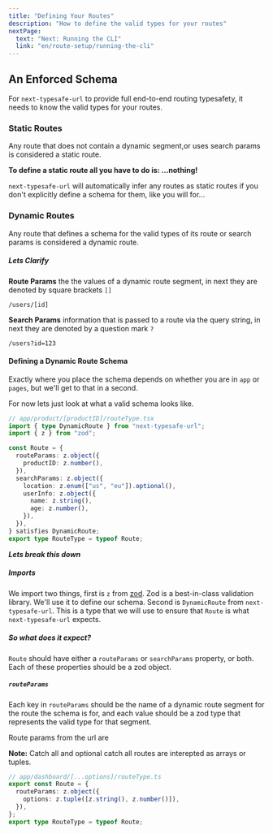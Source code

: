 ```yaml
---
title: "Defining Your Routes"
description: "How to define the valid types for your routes"
nextPage:
  text: "Next: Running the CLI"
  link: "en/route-setup/running-the-cli"
---
```


## An Enforced Schema

For `next-typesafe-url` to provide full end-to-end routing typesafety, it needs to know the valid types for your routes.

### Static Routes

Any route that does not contain a dynamic segment,or uses search params is considered a static route.

**To define a static route all you have to do is: ...nothing!**

`next-typesafe-url` will automatically infer any routes as static routes if you don't explicitly define a schema for them, like you will for...

### Dynamic Routes

Any route that defines a schema for the valid types of its route or search params is considered a dynamic route.

##### Lets Clarify

**Route Params** the the values of a dynamic route segment, in next they are denoted by square brackets `[]`

```
/users/[id]
```

**Search Params** information that is passed to a route via the query string, in next they are denoted by a question mark `?`

```
/users?id=123
```

#### Defining a Dynamic Route Schema

Exactly where you place the schema depends on whether you are in `app` or `pages`, but we'll get to that in a second.

For now lets just look at what a valid schema looks like.

```ts
// app/product/[productID]/routeType.tsx
import { type DynamicRoute } from "next-typesafe-url";
import { z } from "zod";

const Route = {
  routeParams: z.object({
    productID: z.number(),
  }),
  searchParams: z.object({
    location: z.enum(["us", "eu"]).optional(),
    userInfo: z.object({
      name: z.string(),
      age: z.number(),
    }),
  }),
} satisfies DynamicRoute;
export type RouteType = typeof Route;
```

**_Lets break this down_**

##### Imports

We import two things, first is `z` from [zod](https://zod.dev/). Zod is a best-in-class validation library. We'll use it to define our schema. Second is `DynamicRoute` from `next-typesafe-url`. This is a type that we will use to ensure that `Route` is what `next-typesafe-url` expects.

##### So what does it expect?

`Route` should have either a `routeParams` or `searchParams` property, or both. Each of these properties should be a zod object.

##### `routeParams`

Each key in `routeParams` should be the name of a dynamic route segment for the route the schema is for, and each value should be a zod type that represents the valid type for that segment.

Route params from the url are

**Note:** Catch all and optional catch all routes are interepted as arrays or tuples.

```ts
// app/dashboard/[...options]/routeType.ts
export const Route = {
  routeParams: z.object({
    options: z.tuple([z.string(), z.number()]),
  }),
};
export type RouteType = typeof Route;
```
